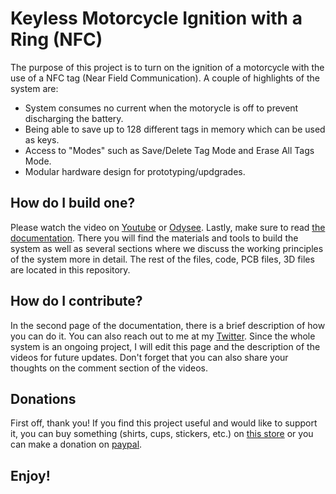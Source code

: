 # Keyless Motorcycle Ignition with a Ring (NFC)
The purpose of this project is to turn on the ignition of a motorcycle with the use of a NFC tag (Near Field Communication). A couple of highlights of the system are: 
- System consumes no current when the motorycle is off to prevent discharging the battery.
- Being able to save up to 128 different tags in memory which can be used as keys.
- Access to "Modes" such as Save/Delete Tag Mode and Erase All Tags Mode.
- Modular hardware design for prototyping/updgrades.

## How do I build one?
Please watch the video on [Youtube](https://www.youtube.com/channel/UC5zFth1xWRZ7Q3uHYjTIpnA) or [Odysee](https://www.youtube.com/channel/UC5zFth1xWRZ7Q3uHYjTIpnA).
Lastly, make sure to read [the documentation](https://drive.google.com/file/d/1D22VbdVqOc0YWlI75PouFQuNAUfmh6G7/view?usp=sharing). There you will find the materials and tools to build the system as well as several sections where we discuss the working principles of the system more in detail. The rest of the files, code, PCB files, 3D files are located in this repository.

## How do I contribute?
In the second page of the documentation, there is a brief description of how you can do it. You can also reach out to me at my [Twitter](https://twitter.com/Cristi4n_Ariel). Since the whole system is an ongoing project, I will edit this page and the description of the videos for future updates. Don't forget that you can also share your thoughts on the comment section of the videos.


## Donations
First off, thank you! 
If you find this project useful and would like to support it, you can buy something (shirts, cups, stickers, etc.) on [this store](https://asyss-complex.creator-spring.com) or you can make a donation on [paypal](https://www.paypal.com/paypalme/Cristi4nAriel).

## Enjoy!



